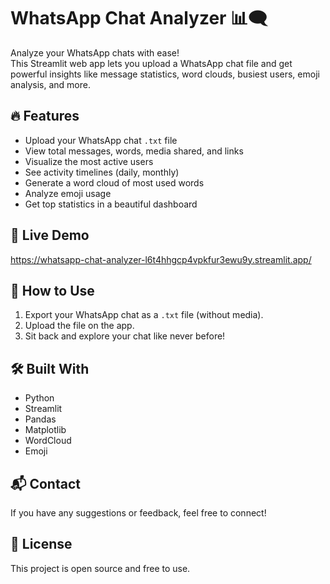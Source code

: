 # WhatsApp Chat Analyzer 📊🗨️

Analyze your WhatsApp chats with ease!  
This Streamlit web app lets you upload a WhatsApp chat file and get powerful insights like message statistics, word clouds, busiest users, emoji analysis, and more.


## 🔥 Features
- Upload your WhatsApp chat `.txt` file
- View total messages, words, media shared, and links
- Visualize the most active users
- See activity timelines (daily, monthly)
- Generate a word cloud of most used words
- Analyze emoji usage
- Get top statistics in a beautiful dashboard


## 🚀 Live Demo
https://whatsapp-chat-analyzer-l6t4hhgcp4vpkfur3ewu9y.streamlit.app/


## 📄 How to Use
1. Export your WhatsApp chat as a `.txt` file (without media).
2. Upload the file on the app.
3. Sit back and explore your chat like never before!


## 🛠️ Built With
- Python
- Streamlit
- Pandas
- Matplotlib
- WordCloud
- Emoji


## 📬 Contact
If you have any suggestions or feedback, feel free to connect!


## 📝 License
This project is open source and free to use.


